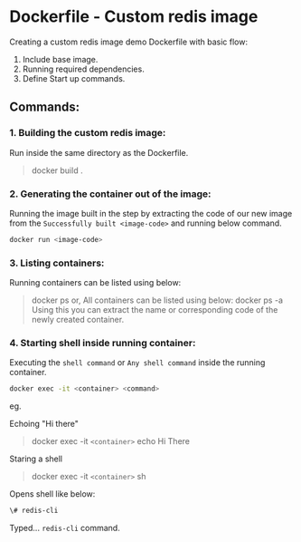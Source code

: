 # Dockerfile - Custom redis image

Creating a custom redis image demo Dockerfile with basic flow:

1. Include base image.
2. Running required dependencies.
3. Define Start up commands.

## Commands:

### 1. Building the custom redis image:
Run inside the same directory as the Dockerfile.
> docker build .

### 2. Generating the container out of the image:
Running the image built in the step by extracting the code of our new image from the ```Successfully built <image-code>``` and running below command.
```sh 
docker run <image-code>
```

### 3. Listing containers:
Running containers can be listed using below:
> docker ps
or,
All containers can be listed using below:
> docker ps -a
Using this you can extract the name or corresponding code of the newly created container.

### 4. Starting shell inside running container:
Executing the ```shell command``` or ```Any shell command``` inside the running container.
```sh
docker exec -it <container> <command>
```
eg.

Echoing "Hi there"
> docker exec -it ```<container>``` echo Hi There

Staring a shell

> docker exec -it ```<container>``` sh

Opens shell like below:

```sh
\# redis-cli
```

Typed... ```redis-cli``` command.